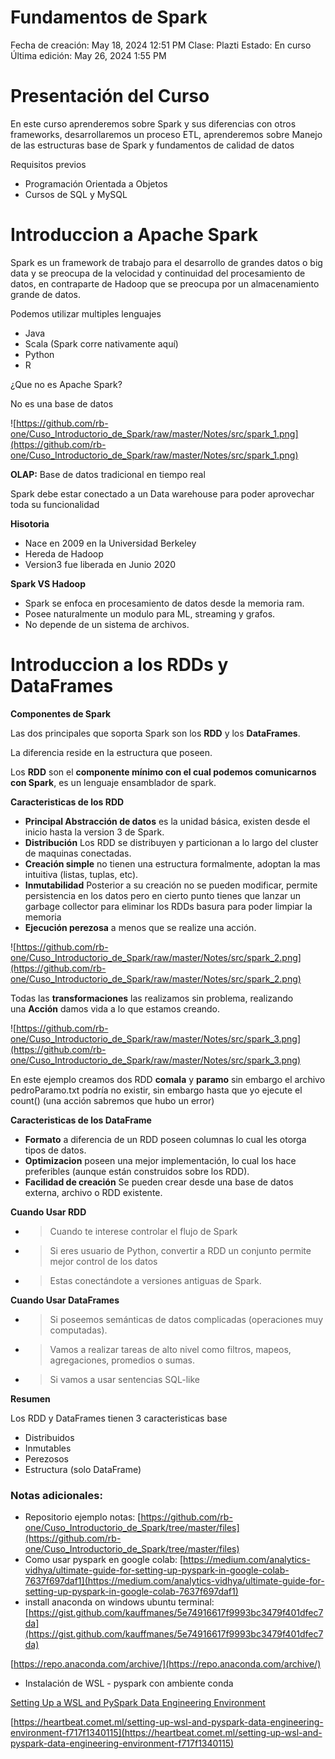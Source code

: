 # Fundamentos de Spark

Fecha de creación: May 18, 2024 12:51 PM
Clase: Plazti
Estado: En curso
Última edición: May 26, 2024 1:55 PM

# **Presentación del Curso**

En este curso aprenderemos sobre Spark y sus diferencias con otros frameworks, desarrollaremos un proceso ETL, aprenderemos sobre Manejo de las estructuras base de Spark y fundamentos de calidad de datos

Requisitos previos

- Programación Orientada a Objetos
- Cursos de SQL y MySQL

# **Introduccion a Apache Spark**

Spark es un framework de trabajo para el desarrollo de grandes datos o big data y se preocupa de la velocidad y continuidad del procesamiento de datos, en contraparte de Hadoop que se preocupa por un almacenamiento grande de datos.

Podemos utilizar multiples lenguajes

- Java
- Scala (Spark corre nativamente aquí)
- Python
- R

¿Que no es Apache Spark?

No es una base de datos

![https://github.com/rb-one/Cuso_Introductorio_de_Spark/raw/master/Notes/src/spark_1.png](https://github.com/rb-one/Cuso_Introductorio_de_Spark/raw/master/Notes/src/spark_1.png)

**OLAP:** Base de datos tradicional en tiempo real

Spark debe estar conectado a un Data warehouse para poder aprovechar toda su funcionalidad

**Hisotoria**

- Nace en 2009 en la Universidad Berkeley
- Hereda de Hadoop
- Version3 fue liberada en Junio 2020

**Spark VS Hadoop**

- Spark se enfoca en procesamiento de datos desde la memoria ram.
- Posee naturalmente un modulo para ML, streaming y grafos.
- No depende de un sistema de archivos.

# **Introduccion a los RDDs y DataFrames**

**Componentes de Spark**

Las dos principales que soporta Spark son los **RDD** y los **DataFrames**.

La diferencia reside en la estructura que poseen.

Los **RDD** son el **componente mínimo con el cual podemos comunicarnos con Spark**, es un lenguaje ensamblador de spark.

**Caracteristicas de los RDD**

- **Principal Abstracción de datos** es la unidad básica, existen desde el inicio hasta la version 3 de Spark.
- **Distribución** Los RDD se distribuyen y particionan a lo largo del cluster de maquinas conectadas.
- **Creación simple** no tienen una estructura formalmente, adoptan la mas intuitiva (listas, tuplas, etc).
- **Inmutabilidad** Posterior a su creación no se pueden modificar, permite persistencia en los datos pero en cierto punto tienes que lanzar un garbage collector para eliminar los RDDs basura para poder limpiar la memoria
- **Ejecución perezosa** a menos que se realize una acción.

![https://github.com/rb-one/Cuso_Introductorio_de_Spark/raw/master/Notes/src/spark_2.png](https://github.com/rb-one/Cuso_Introductorio_de_Spark/raw/master/Notes/src/spark_2.png)

Todas las **transformaciones** las realizamos sin problema, realizando una **Acción** damos vida a lo que estamos creando.

![https://github.com/rb-one/Cuso_Introductorio_de_Spark/raw/master/Notes/src/spark_3.png](https://github.com/rb-one/Cuso_Introductorio_de_Spark/raw/master/Notes/src/spark_3.png)

En este ejemplo creamos dos RDD **comala** y **paramo** sin embargo el archivo pedroParamo.txt podría no existir, sin embargo hasta que yo ejecute el count() (una acción sabremos que hubo un error)

**Caracteristicas de los DataFrame**

- **Formato** a diferencia de un RDD poseen columnas lo cual les otorga tipos de datos.
- **Optimizacion** poseen una mejor implementación, lo cual los hace preferibles (aunque están construidos sobre los RDD).
- **Facilidad de creación** Se pueden crear desde una base de datos externa, archivo o RDD existente.

**Cuando Usar RDD**

- > Cuando te interese controlar el flujo de Spark
- > Si eres usuario de Python, convertir a RDD un conjunto permite mejor control de los datos
- > Estas conectándote a versiones antiguas de Spark.

**Cuando Usar DataFrames**

- > Si poseemos semánticas de datos complicadas (operaciones muy computadas).
- > Vamos a realizar tareas de alto nivel como filtros, mapeos, agregaciones, promedios o sumas.
- > Si vamos a usar sentencias SQL-like

**Resumen**

Los RDD y DataFrames tienen 3 caracteristicas base

- Distribuidos
- Inmutables
- Perezosos
- Estructura (solo DataFrame)

### Notas adicionales:

- Repositorio ejemplo notas:
[https://github.com/rb-one/Cuso_Introductorio_de_Spark/tree/master/files](https://github.com/rb-one/Cuso_Introductorio_de_Spark/tree/master/files)
- Como usar pyspark en google colab: 
[https://medium.com/analytics-vidhya/ultimate-guide-for-setting-up-pyspark-in-google-colab-7637f697daf1](https://medium.com/analytics-vidhya/ultimate-guide-for-setting-up-pyspark-in-google-colab-7637f697daf1)
- install anaconda on windows ubuntu terminal: [https://gist.github.com/kauffmanes/5e74916617f9993bc3479f401dfec7da](https://gist.github.com/kauffmanes/5e74916617f9993bc3479f401dfec7da)

[https://repo.anaconda.com/archive/](https://repo.anaconda.com/archive/)

- Instalación de WSL -  pyspark con ambiente conda

[Setting Up a WSL and PySpark Data Engineering Environment](https://heartbeat.comet.ml/setting-up-wsl-and-pyspark-data-engineering-environment-f717f1340115)

[https://heartbeat.comet.ml/setting-up-wsl-and-pyspark-data-engineering-environment-f717f1340115](https://heartbeat.comet.ml/setting-up-wsl-and-pyspark-data-engineering-environment-f717f1340115)